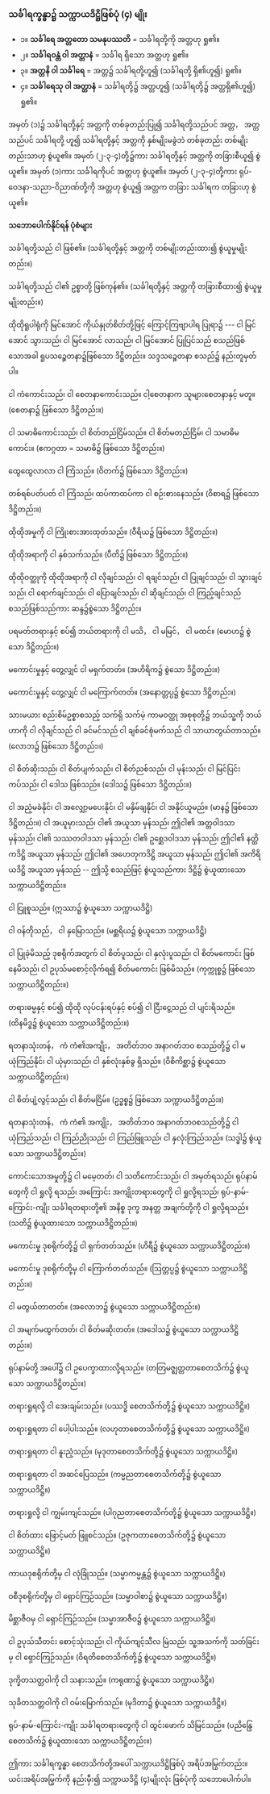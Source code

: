 ### သင်္ခါရက္ခန္ဓာ၌ သက္ကာယဒိဋ္ဌိဖြစ်ပုံ (၄) မျိုး

- ၁။ **သင်္ခါရေ အတ္တတော သမနုပဿတိ** = သင်္ခါရတို့ကို အတ္တဟု ရှု၏။
- ၂။ **သင်္ခါရဝန္တံ ဝါ အတ္တာနံ** = သင်္ခါရ ရှိသော အတ္တဟု ရှု၏။
- ၃။ **အတ္တနိ ဝါ သင်္ခါရေ** = အတ္တ၌ သင်္ခါရတို့ဟူ၍ (သင်္ခါရတို့ ရှိ၏ဟူ၍) ရှု၏။
- ၄။ **သင်္ခါရေသု ဝါ အတ္တာနံ** = သင်္ခါရတို့၌ အတ္တဟူ၍ (သင်္ခါရတို့၌ အတ္တရှိ၏ဟူ၍) ရှု၏။

အမှတ် (၁)၌ သင်္ခါရတို့နှင့် အတ္တကို တစ်ခုတည်းပြု၍ သင်္ခါရတို့သည်ပင် အတ္တ， အတ္တသည်ပင် သင်္ခါရတို့ ဟူ၍ သင်္ခါရတို့နှင့် အတ္တကို နှစ်မျိုးမခွဲဘဲ တစ်ခုတည်း တစ်မျိုးတည်းသာဟု စွဲယူ၏။ 
အမှတ် (၂-၃-၄)တို့၌ကား သင်္ခါရတို့နှင့် အတ္တကို တခြားစီယူ၍ စွဲယူ၏။ 
အမှတ် (၁)ကား သင်္ခါရကိုပင် အတ္တဟု စွဲယူ၏။ 
အမှတ် (၂-၃-၄)တို့ကား ရုပ်-ဝေဒနာ-သညာ-ဝိညာဏ်တို့ကို အတ္တဟု စွဲယူ၍ အတ္တက တခြား သင်္ခါရက တခြားဟု စွဲယူ၏။

**သဘောပေါက်နိုင်ရန် ပုံစံများ**

သင်္ခါရတို့သည် ငါ ဖြစ်၏။ (သင်္ခါရတို့နှင့် အတ္တကို တစ်မျိုးတည်းထား၍ စွဲယူမှုမျိုးတည်း။)

သင်္ခါရတို့သည် ငါ၏ ဥစ္စာတို့ ဖြစ်ကုန်၏။ (သင်္ခါရတို့နှင့် အတ္တကို တခြားစီထား၍ စွဲယူမှုမျိုးတည်း။)

ထိုထိုရူပါရုံကို မြင်အောင် ကိုယ်နှုတ်စိတ်တို့ဖြင့် ကြောင့်ကြဗျာပါရ ပြုရာ၌ --- ငါ မြင်အောင် သွားသည်၊ ငါ မြင်အောင် လာသည်၊ ငါ မြင်အောင် ပြုပြင်သည် စသည်ဖြစ်သောအခါ ရူပသဉ္စေတနာ၌ဖြစ်သော ဒိဋ္ဌိတည်း။ 
သဒ္ဒသဉ္စေတနာ စသည်၌ နည်းတူမှတ်ပါ။

ငါ ကံကောင်းသည်၊ ငါ စေတနာကောင်းသည်။ 
ငါ့စေတနာက သူများစေတနာနှင့် မတူ။ (စေတနာ၌ ဖြစ်သော ဒိဋ္ဌိတည်း။)

ငါ သမာဓိကောင်းသည်၊ ငါ စိတ်တည်ငြိမ်သည်။ 
ငါ စိတ်မတည်ငြိမ်၊ ငါ သမာဓိမကောင်း။ (ဧကဂ္ဂတာ = သမာဓိ၌ ဖြစ်သော ဒိဋ္ဌိတည်း။)

ထွေထွေလာလာ ငါ ကြံသည်။ (ဝိတက်၌ ဖြစ်သော ဒိဋ္ဌိတည်း။)

တစ်ရစ်ပတ်ပတ် ငါ ကြံသည်၊ ထပ်ကာထပ်ကာ ငါ စဉ်းစားနေသည်။ (ဝိစာရ၌ ဖြစ်သော ဒိဋ္ဌိတည်း။)

ထိုထိုအမှုကို ငါ ကြိုးစားအားထုတ်သည်။ (ဝီရိယ၌ ဖြစ်သော ဒိဋ္ဌိတည်း။)

ထိုထိုအရာကို ငါ နှစ်သက်သည်။ (ပီတိ၌ ဖြစ်သော ဒိဋ္ဌိတည်း။)

ထိုထိုဝတ္ထုကို ထိုထိုအရာကို ငါ လိုချင်သည်၊ ငါ ရချင်သည်၊ ငါ ပြုချင်သည်၊ ငါ သွားချင်သည်၊ ငါ ရောက်ချင်သည်၊ ငါ ပြောချင်သည်၊ ငါ ဆိုချင်သည်၊ ငါ ကြည့်ချင်သည် စသည်ဖြစ်သည်ကား ဆန္ဒ၌စွဲသော ဒိဋ္ဌိတည်း။

ပရမတ်တရားနှင့် စပ်၍ ဘယ်တရားကို ငါ မသိ， ငါ မမြင်， ငါ မထင်။ (မောဟ၌ စွဲသော ဒိဋ္ဌိတည်း။)

မကောင်းမှုနှင့် တွေ့လျှင် ငါ မရှက်တတ်။ (အဟိရိက၌ စွဲသော ဒိဋ္ဌိတည်း။)

မကောင်းမှုနှင့် တွေ့လျှင် ငါ မကြောက်တတ်။ (အနောတ္တပ္ပ၌ စွဲသော ဒိဋ္ဌိတည်း။)

သားမယား စည်းစိမ်ဥစ္စာစသည့် သက်ရှိ သက်မဲ့ ကာမဝတ္ထု အစုစုတို့၌ ဘယ်သူ့ကို ဘယ်ဟာကို ငါ လိုချင်သည် ငါ ခင်မင်သည် ငါ ချစ်ခင်စုံမက်သည် ငါ သာယာတွယ်တာသည်။ (လောဘ၌ ဖြစ်သော ဒိဋ္ဌိတည်း၊၊)

ငါ စိတ်ဆိုးသည်၊ ငါ စိတ်ပျက်သည်၊ ငါ စိတ်ညစ်သည်၊ ငါ မုန်းသည်၊ ငါ မြင်ပြင်းကပ်သည်၊ ငါ ဒေါသ ဖြစ်သည်။ (ဒေါသ၌ ဖြစ်သော ဒိဋ္ဌိတည်း။)

ငါ အညံ့မခံနိုင်၊ ငါ အလျှော့မပေးနိုင်၊ ငါ မနှိမ်ချနိုင်၊ ငါ အနိုင်ယူမည်။ (မာန၌ ဖြစ်သော ဒိဋ္ဌိတည်း။)
ငါ အယူမှားသည်၊ ငါ၏ အယူသာ မှန်သည်၊ ဤငါ၏ အတ္တဝါဒသာ မှန်သည်၊ ငါ၏ သဿတဝါဒသာ မှန်သည်၊ ငါ၏ ဥစ္ဆေဒဝါဒသာ မှန်သည်၊ ဤငါ၏ နတ္ထိကဒိဋ္ဌိ အယူသာ မှန်သည်၊ ဤငါ၏ အဟေတုကဒိဋ္ဌိ အယူသာ မှန်သည်၊ ဤငါ၏ အကိရိယဒိဋ္ဌိ အယူသာ မှန်သည် -- ဤသို့ စသည်ဖြင့် စွဲယူသည်ကား ဒိဋ္ဌိ၌ စွဲယူထားသော သက္ကာယဒိဋ္ဌိတည်း။

ငါ ငြူစူသည်။ (ဣဿာ၌ စွဲယူသော သက္ကာယဒိဋ္ဌိ)

ငါ ဝန်တိုသည်， ငါ နှမြောသည်။ (မစ္ဆရိယ၌ စွဲယူသော သက္ကာယဒိဋ္ဌိ)

ငါ ပြုခဲ့မိသည့် ဒုစရိုက်အတွက် ငါ စိတ်ပူသည်၊ ငါ နှလုံးပူသည်၊ ငါ စိတ်မကောင်း ဖြစ်နေမိသည်၊ ငါ ဥပုသ်မစောင့်လိုက်ရ၍ စိတ်မကောင်း ဖြစ်မိသည်။ (ကုက္ကုစ္စ၌ ဖြစ်သော သက္ကာယဒိဋ္ဌိတည်း။)

တရားဓမ္မနှင့် စပ်၍ ထိုထို လုပ်ငန်းရပ်နှင့် စပ်၍ ငါ ငြီးငွေ့သည် ငါ ပျင်းရိသည်။ (ထိနမိဒ္ဓ၌ စွဲယူသော သက္ကာယဒိဋ္ဌိတည်း။)

ရတနာသုံးတန်， ကံ ကံ၏အကျိုး， အတိတ်ဘဝ အနာဂတ်ဘဝ စသည်တို့၌ ငါ မယုံကြည်နိုင်၊ ငါ ယုံမှားသည်၊ ငါ နှစ်လုံးနှစ်ခွ ရှိသည်။ (ဝိစိကိစ္ဆာ၌ စွဲယူသော သက္ကာယဒိဋ္ဌိတည်း။)

ငါ စိတ်ပျံ့လွင့်သည်၊ ငါ စိတ်မငြိမ်။ (ဥဒ္ဓစ္စ၌ ဖြစ်သော သက္ကာယဒိဋ္ဌိတည်း။)

ရတနာသုံးတန်， ကံ ကံ၏ အကျိုး， အတိတ်ဘဝ အနာဂတ်ဘဝစသည်တို့၌ ငါ ယုံကြည်သည်၊ ငါ ကြည်ညိုသည်၊ ငါ ကြည်ဖြူသည်၊ ငါ နှလုံးကြည်သည်။ (သဒ္ဓါ၌ စွဲယူသော သက္ကာယဒိဋ္ဌိတည်း။)

ကောင်းသောအမှုတို့၌ ငါ မမေ့တတ်၊ ငါ သတိကောင်းသည်၊ ငါ အမှတ်ရသည်၊ ရုပ်နာမ်တွေကို ငါ ရှုလို့ ရသည်၊ အကြောင်း အကျိုးတရားတွေကို ငါ ရှုလို့ရသည်၊ ရုပ်-နာမ်-ကြောင်း-ကျိုး သင်္ခါရတရားတို့၏ အနိစ္စ ဒုက္ခ အနတ္တ အချက်တို့ကို ငါ ရှုလို့ရသည်။ (သတိ၌ စွဲယူထားသော သက္ကာယဒိဋ္ဌိတည်း။)

မကောင်းမှု ဒုစရိုက်တို့၌ ငါ ရှက်တတ်သည်။ (ဟိရီ၌ စွဲယူသော သက္ကာယဒိဋ္ဌိတည်း။)

မကောင်းမှု ဒုစရိုက်တို့မှ ငါ ကြောက်တတ်သည်။ (ဩတ္တပ္ပ၌ စွဲယူသော သက္ကာယဒိဋ္ဌိတည်း။)

ငါ မတွယ်တာတတ်။ (အလောဘ၌ စွဲယူသော သက္ကာယဒိဋ္ဌိတည်း။)

ငါ အမျက်မထွက်တတ်၊ ငါ စိတ်မဆိုးတတ်။ (အဒေါသ၌ စွဲယူသော သက္ကာယဒိဋ္ဌိတည်း။)

ရုပ်နာမ်တို့ အပေါ်၌ ငါ ဥပေက္ခာထားလို့ရသည်။ (တတြမဇ္ဈတ္တတာစေတသိက်၌ စွဲယူသော သက္ကာယဒိဋ္ဌိတည်း။)

တရားရှုရလို့ ငါ အေးချမ်းသည်။ (ပဿဒ္ဓိ စေတသိက်တို့၌ စွဲယူသော သက္ကာယဒိဋ္ဌိ။)

တရားရှုရတာ ငါ ပေါ့ပါးသည်။ (လဟုတာစေတသိက်တို့၌ စွဲယူသော သက္ကာယဒိဋ္ဌိ။)

တရားရှုရတာ ငါ နူးညံ့သည်။ (မုဒုတာစေတသိက်တို့၌ စွဲယူသော သက္ကာယဒိဋ္ဌိ။)

တရားရှုရတာ ငါ အဆင်ပြေသည်။ (ကမ္မညတာစေတသိက်တို့၌ စွဲယူသော သက္ကာယဒိဋ္ဌိ။)

တရားရှုလို့ ငါ ကျွမ်းကျင်သည်။ (ပါဂုညတာစေတသိက်တို့၌ စွဲယူသော သက္ကာယဒိဋ္ဌိ။)

ငါ စိတ်ထား ဖြောင့်မတ် ဖြူစင်သည်။ (ဥဇုကတာစေတသိက်တို့၌ စွဲယူသော သက္ကာယဒိဋ္ဌိ။)

ကာယဒုစရိုက်တို့မှ ငါ လုံခြုံသည်။ (သမ္မာကမ္မန္တ၌ စွဲယူသော သက္ကာယဒိဋ္ဌိ။)

ဝစီဒုစရိုက်တို့မှ ငါ ရှောင်ကြဉ်သည်။ (သမ္မာဝါစာ၌ စွဲယူသော သက္ကာယဒိဋ္ဌိ။)

မိစ္ဆာဇီဝမှ ငါ ရှောင်ကြဉ်သည်။ (သမ္မာအာဇီဝ၌ စွဲယူသော သက္ကာယဒိဋ္ဌိ။)

ငါ ဥပုသ်သီတင်း စောင့်သုံးသည်၊ ငါ ကိုယ်ကျင့်သီလ မြဲသည်၊ သူ့အသက်ကို သတ်ခြင်းမှ ငါ ရှောင်ကြဉ်သည်။ (ဝိရတိစေတသိက်တို့၌ စွဲယူသော သက္ကာယဒိဋ္ဌိ။)

ဒုက္ခိတသတ္တဝါကို ငါ သနားသည်။ (ကရုဏာ၌ စွဲယူသော သက္ကာယဒိဋ္ဌိ။)

သုခိတသတ္တဝါကို ငါ ဝမ်းမြောက်သည်။ (မုဒိတာ၌ စွဲယူသော သက္ကာယဒိဋ္ဌိ။)

ရုပ်-နာမ်-ကြောင်း-ကျိုး သင်္ခါရတရားတွေကို ငါ ထွင်းဖောက် သိမြင်သည်။ (ပညိန္ဒြေစေတသိက်၌ စွဲယူထားသော သက္ကာယဒိဋ္ဌိတည်း။)

ဤကား သင်္ခါရက္ခန္ဓာ စေတသိက်တို့အပေါ် သက္ကာယဒိဋ္ဌိဖြစ်ပုံ အရိပ်အမြွက်တည်း။ 
ယင်းအရိပ်အမြွက်ကို နည်းမှီး၍ သက္ကာယဒိဋ္ဌိ (၄)မျိုးလုံး ဖြစ်ပုံကို သဘောပေါက်ပါ။
